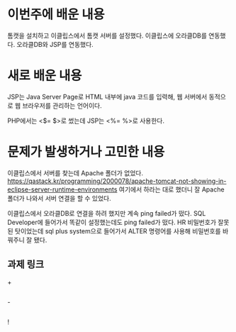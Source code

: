 # 이번주에 배운 내용
톰캣을 설치하고 이클립스에서 톰캣 서버를 설정했다.
이클립스에 오라클DB를 연동했다.
오라클DB와 JSP를 연동했다.


# 새로 배운 내용
JSP는 Java Server Page로 HTML 내부에 java 코드를 입력해, 웹 서버에서 동적으로 웹 브라우저를 관리하는 언어이다.

PHP에서는 <$= $>로 썼는데 JSP는 <%= %>로 사용한다.



# 문제가 발생하거나 고민한 내용
이클립스에서 서버를 찾는데 Apache 폴더가 없었다. 
https://qastack.kr/programming/2000078/apache-tomcat-not-showing-in-eclipse-server-runtime-environments
여기에서 하라는 대로 했더니 잘 Apache 폴더가 나와서 서버 연결을 할 수 있었다.

이클립스에서 오라클DB로 연결을 하려 했지만 계속 ping failed가 떴다. 
SQL Developer에 들어가서 똑같이 설정했는데도 ping failed가 떴다.
HR 비밀번호가 잘못된 탓이었는데 sql plus system으로 들어가서 ALTER 명령어를 사용해 비밀번호를 바꿔주니 잘 됐다.


## 과제 링크

\+
``` 

```
\-
```

```
!
```

```
